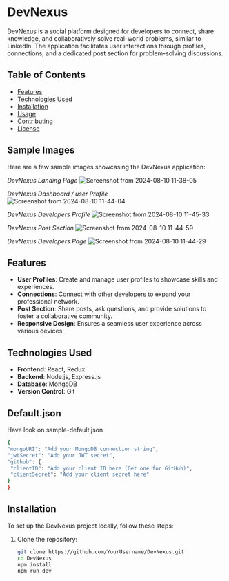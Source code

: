 # DevNexus

DevNexus is a social platform designed for developers to connect, share knowledge, and collaboratively solve real-world problems, similar to LinkedIn. The application facilitates user interactions through profiles, connections, and a dedicated post section for problem-solving discussions.

## Table of Contents

- [Features](#features)
- [Technologies Used](#technologies-used)
- [Installation](#installation)
- [Usage](#usage)
- [Contributing](#contributing)
- [License](#license)


## Sample Images

Here are a few sample images showcasing the DevNexus application:


*DevNexus Landing Page*
![Screenshot from 2024-08-10 11-38-05](https://github.com/user-attachments/assets/981088fb-66ee-4db1-b28f-9603e86ad7a8)




*DevNexus Dashboard / user Profile*
![Screenshot from 2024-08-10 11-44-04](https://github.com/user-attachments/assets/4c711ae6-d5d5-4b53-b8b1-102f6a820451)



*DevNexus Developers Profile*
![Screenshot from 2024-08-10 11-45-33](https://github.com/user-attachments/assets/57c01363-0ec1-41de-88f0-93b1a847b60d)



*DevNexus Post Section*
![Screenshot from 2024-08-10 11-44-59](https://github.com/user-attachments/assets/ac0d2971-a88a-4103-9704-ba8d4f6d8926)




*DevNexus Developers Page*
![Screenshot from 2024-08-10 11-44-29](https://github.com/user-attachments/assets/c2a2c5ed-367d-4a63-838e-1970e6977f1d)



## Features

- **User Profiles**: Create and manage user profiles to showcase skills and experiences.
- **Connections**: Connect with other developers to expand your professional network.
- **Post Section**: Share posts, ask questions, and provide solutions to foster a collaborative community.
- **Responsive Design**: Ensures a seamless user experience across various devices.

## Technologies Used

- **Frontend**: React, Redux
- **Backend**: Node.js, Express.js
- **Database**: MongoDB
- **Version Control**: Git

## Default.json
Have look on sample-default.json
   ```bash
  {
  "mongoURI": "Add your MongoDB connection string",
  "jwtSecret": "Add your JWT secret",
  "github": {
    "clientID": "Add your client ID here (Get one for GitHub)",
    "clientSecret": "Add your client secret here"
  }
}
```

## Installation

To set up the DevNexus project locally, follow these steps:

1. Clone the repository:
   ```bash
   git clone https://github.com/YourUsername/DevNexus.git
   cd DevNexus
   npm install
   npm run dev
